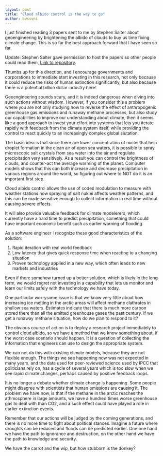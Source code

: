 ```yaml
---
layout: post
title: "Cloud albido control is the way to go"
author: bvssvni
---
```


I just finished reading 3 papers sent to me by Stephen Salter about geoengineering
by brightening the albido of clouds to buy us time fixing climate change.
This is so far the best approach forward that I have seen so far.

Update: Stephen Salter gave permission to host the papers so other people could read them,
[Link to repository](https://github.com/PistonDevelopers/marine_cloud_brightening_papers).

Thumbs up for this direction, and I encourage governments and corporations to immediate start investing
in this research, not only because it could reduce the risks of human extinction significantly,
but also because there is a potential billion dollar industry here!

Geoengineering sounds scary, and it is indeed dangerous when diving into such actions without wisdom.
However, if you consider this a problem where you are not only studying how to reverse the effect
of anthropogenic greenhouse gas emissions and runaway methane processes,
but also study our capabilities to improve our understanding about climate,
then it seems like a good approach to invest your effort into systems that lets you iterate rapidly
with feedback from the climate system itself,
while providing the control to react quickly to an increasingly complex global siutation.

The basic idea is that since there are lower concentration of nuclei that help droplet formation in
the clean air of open sea waters, it is possible to spray microscopic salt crystals from sea water
into the air and regulate precipitation very sensitively.
As a result you can control the brightness of clouds, and counter-act the average warming of the planet.
Computer models shows that this can both increase and decrease precipitation in various regions around
the world, so figuring out where to NOT do it is an important first step.

Cloud albido control allows the use of coded modulation to measure with weather stations
how spraying of salt nuklei affects weather patterns, and this can be made sensitive enough to
collect information in real time without causing severe effects.

It will also provide valuable feedback for climate modelerers, which currently have a hard time
to predict precipitation, something that could have important economic benefit such as earlier warning of flooding.

As a software engineer I recognize these good characteristics of the solution:

1. Rapid iteration with real world feedback
2. Low latency that gives quick response time when reacting to a changing situation
3. Proven technology applied in a new way, which often leads to new markets and industries

Even if there somehow turned up a better solution, which is likely in the long term,
we would regret not investing in a capability that lets us monitor and learn our limits safely
with the technology we have today.

One particular worrysome issue is that we know very little about how increasing ice melting in the arctic areas
will affect methane clathrates in shallow sea waters.
Estimates indicate that there is much more carbon stored there than all the emitted greenhouse gases the past century.
If we get a runaway methane situation, how do we plan to respond to it?

The obvious course of action is to deploy a research project immediately to control cloud albido,
so we have a method that we know something about, if the worst case scenario should happen.
It is a question of collecting the information that engineers can use to design the appropriate system.

We can not do this with existing climate models, because they are not flexible enough.
The things we see happening now was not expected in many years,
and the data used for peer-reviewed science used by IPCC that politicians rely on,
has a cycle of several years which is too slow when we see rapid climate changes,
perhaps caused by positive feedback loops.

It is no longer a debate whether climate change is happening.
Some people might disagree with scientists that human emissions are causing it.
The problem we have now, is that if the methane in the arctic reaches the athmosphere in large amounts,
we have a hundred times worse greenhouse gas to deal with than CO2,
and a such effect could have played a role in earlier extinction events.

Remember that our actions will be judged by the coming generations,
and there is no more time to fight about political stances.
Imagine a future where droughts can be reduced and floods can be predicted earlier.
One one hand we have the path to ignorance and destruction,
on the other hand we have the path to knowledge and security.

We have the carrot and the wip, but how stubborn is the donkey?
